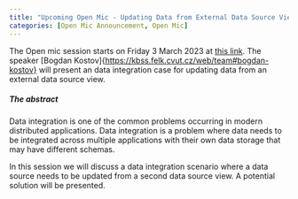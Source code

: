 ```yaml
---
title: "Upcoming Open Mic - Updating Data from External Data Source View"
categories: [Open Mic Announcement, Open Mic]
---
```


<!-- Naming convention: post MUST be named beginning with YEAR-MM-DD-title.MARKDOWN. Create a COPY of this file in _posts and rename it according to the convention. The title in human readable form is put in the quotes to the title parameter in front matter  -->

The Open mic session starts on Friday 3 March 2023 at [this link](https://meet.jit.si/open-mic-kbss). The speaker [Bogdan Kostov]{https://kbss.felk.cvut.cz/web/team#bogdan-kostov} will present an data integration case for updating data from an external data source view.


##### The abstract

Data integration is one of the common problems occurring in modern distributed applications. Data integration is a problem where data needs to be integrated across multiple applications with their own data storage that may have different schemas.

In this session we will discuss a data integration scenario where a data source needs to be updated from a second data source view. A potential solution will be presented.
